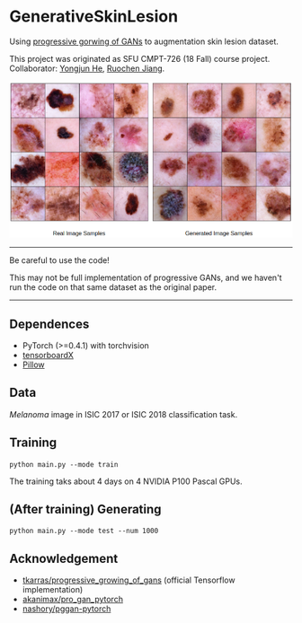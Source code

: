 # GenerativeSkinLesion  

Using [progressive gorwing of GANs](https://arxiv.org/abs/1710.10196) to augmentation skin lesion dataset.  

This project was originated as SFU CMPT-726 (18 Fall) course project. Collaborator: [Yongjun He](https://github.com/Nju141250047), [Ruochen Jiang](https://github.com/VHUCXAONG).   

![](https://github.com/SaoYan/GenerativeSkinLesion/blob/master/sample_images.png)   

***

Be careful to use the code!  

This may not be full implementation of progressive GANs, and we haven't run the code on that same dataset as the original paper.  

***

## Dependences  
* PyTorch (>=0.4.1) with torchvision  
* [tensorboardX](https://github.com/lanpa/tensorboardX)  
* [Pillow](https://github.com/python-pillow/Pillow)  

## Data  
*Melanoma* image in ISIC 2017 or ISIC 2018 classification task.  

## Training  

```
python main.py --mode train
```

The training taks about 4 days on 4 NVIDIA P100 Pascal GPUs.  

## (After training) Generating  

```
python main.py --mode test --num 1000
```

## Acknowledgement  

* [tkarras/progressive_growing_of_gans](https://github.com/tkarras/progressive_growing_of_gans) (official Tensorflow implementation)  
* [akanimax/pro_gan_pytorch](https://github.com/akanimax/pro_gan_pytorch)  
* [nashory/pggan-pytorch](https://github.com/nashory/pggan-pytorch)  
